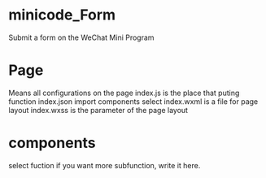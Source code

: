 # minicode_Form
Submit a form on the WeChat Mini Program
# Page
Means all configurations on the page 
index.js is the place that puting function
index.json import components select
index.wxml is a file for page layout
index.wxss is the parameter of the page layout 
# components
select fuction
if you want more subfunction, write it here.
